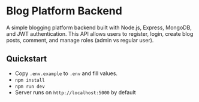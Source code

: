 
# Blog Platform Backend
A simple blogging platform backend built with Node.js, Express, MongoDB, and JWT authentication.
This API allows users to register, login, create blog posts, comment, and manage roles (admin vs regular user).

## Quickstart
- Copy `.env.example` to `.env` and fill values.
- `npm install`
- `npm run dev`
- Server runs on `http://localhost:5000` by default
